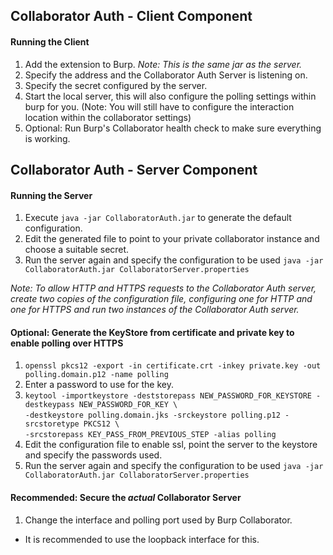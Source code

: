 ## Collaborator Auth - Client Component

#### Running the Client
1. Add the extension to Burp. *Note: This is the same jar as the server.*
2. Specify the address and the Collaborator Auth Server is listening on.
3. Specify the secret configured by the server.
4. Start the local server, this will also configure the polling settings within burp for you. 
(Note: You will still have to configure the interaction location within the collaborator settings)
5. Optional: Run Burp's Collaborator health check to make sure everything is working.


## Collaborator Auth - Server Component

#### Running the Server
1. Execute `java -jar CollaboratorAuth.jar` to generate the default configuration.
2. Edit the generated file to point to your private collaborator instance and choose a suitable secret.
3. Run the server again and specify the configuration to be used `java -jar CollaboratorAuth.jar CollaboratorServer.properties`

*Note: To allow HTTP and HTTPS requests to the Collaborator Auth server, create two copies of the configuration file, 
configuring one for HTTP and one for HTTPS and run two instances of the Collaborator Auth server.*

#### Optional: Generate the KeyStore from certificate and private key to enable polling over HTTPS

1) `openssl pkcs12 -export -in certificate.crt -inkey private.key -out polling.domain.p12 -name polling`
2) Enter a password to use for the key.
3) `keytool -importkeystore -deststorepass NEW_PASSWORD_FOR_KEYSTORE -destkeypass NEW_PASSWORD_FOR_KEY \ `
    <br/>`-destkeystore polling.domain.jks -srckeystore polling.p12 -srcstoretype PKCS12 \ `
    <br/>`-srcstorepass KEY_PASS_FROM_PREVIOUS_STEP -alias polling`  
4) Edit the configuration file to enable ssl, point the server to the keystore and specify the passwords used.
5) Run the server again and specify the configuration to be used `java -jar CollaboratorAuth.jar CollaboratorServer.properties`

#### Recommended: Secure the *actual* Collaborator Server

1) Change the interface and polling port used by Burp Collaborator.
- It is recommended to use the loopback interface for this.
 